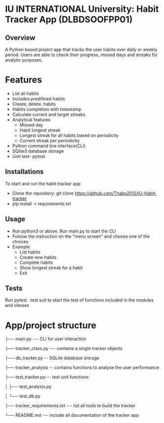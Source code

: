 # IU INTERNATIONAL University: Habit Tracker App (DLBDSOOFPP01)

## Overview
A Python based project app that tracks the user habits over daily or weekly period.
Users are able to check their progress, missed days and streaks for analytic purposes.
# Features
- List all habits
- Includes predifined habits
- Create, delete, habits
- Habits completion with timestamp
- Calculate current and target streaks
- Analytical features
  - Missed day
  - Habit longest streak
  - Longest streak for all habits based on periodicity
  - Current streak per periodicity
- Python command line interface(CLI)
- SQlite3 database storage
- Unit test- pytest

## Installations
To start and run the habit tracker app
- Clone the repository: git clone https://github.com/Thabo2012/IU-Habit-tracker
- pip install -r requirements.txt

## Usage
- Run python3 or above. Run main.py to start the CLI
- Foloow the instruction on the "menu screen" and choose one of the choices
- Example
  - List habits
  - Create new habits
  - Complete habits
  - Show longest streak for a habit
  - Exit


## Tests

Run pytest . test suit to start the test of functions included in the modules and classes

# App/project structure

├── main.py --- CLI for user interaction

├── tracker_class.py --- contains a single tracker objects

├── db_tracker.py -- SQLite database storage

├── tracker_analysis -- contains functions to analyse the user performance

├── test_tracker.py--- test unit functions

│ ├── test_analysis.py

│ └── test_db.py

├── tracker_requirements.txt --- list all tools to build the tracker

└── README.md --- include all documentation of the tracker app










